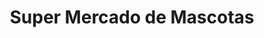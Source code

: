 ---
title: "Super Mercado de Mascotas"
url: /alto-comedero/super-mercado-de-mascotas/
shop: supermercado
---